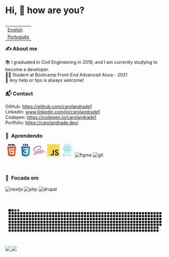 # Hi, 👋 how are you?

<table align="right">
 <tr><td><a href="README_en.md">English</a></td></tr>
 <tr><td><a href="README.md">Português</a></td></tr>
</table>

### ✍️ About me

📚 I graduated in Civil Engineering in 2019, and I am currently studying to become a developer. <br>
👩‍💻 Student at Bootcamp Front-End Advanced Alura - 2021 <br>
💬 Any help or tips is always welcome! <br>


### 📬 Contact

GitHub: https://github.com/carolandrade1<br>
LinkedIn: www.linkedin.com/in/carolandrade1<br>
Codepen: https://codepen.io/carolandrade1<br>
Portfolio: https://carolandrade.dev/<br>

### <b>:brain: &nbsp;Aprendendo</b></summary><br/>
<p align="left"> 
<img src="https://raw.githubusercontent.com/devicons/devicon/master/icons/html5/html5-original-wordmark.svg" alt="html5" title="HTML5" width="40" height="40"/>
<img src="https://raw.githubusercontent.com/devicons/devicon/master/icons/css3/css3-original-wordmark.svg" alt="css3" title="CSS3" width="40" height="40"/>
<img src="https://raw.githubusercontent.com/devicons/devicon/master/icons/sass/sass-original.svg" alt="sass" title="SASS" width="40" height="40"/>
<img src="https://raw.githubusercontent.com/devicons/devicon/master/icons/javascript/javascript-original.svg" alt="javascript" title="JAVASCRIPT" width="40" height="40"/>
<img src="https://raw.githubusercontent.com/devicons/devicon/master/icons/react/react-original-wordmark.svg" alt="react" width="40" height="40"/>
<img src="https://www.vectorlogo.zone/logos/figma/figma-icon.svg" alt="figma" title="FIGMA" width="40" height="40"/>
<img src="https://www.vectorlogo.zone/logos/git-scm/git-scm-icon.svg" alt="git" title="GIT" width="40" height="40"/>
</p>
<br>

### <b>:brain: &nbsp;Focada em</b></summary><br/>
<p align="left">
<img src="https://seeklogo.com/images/N/next-js-logo-8FCFF51DD2-seeklogo.com.png" alt="nextjs" title="NEXTJS" width="40" height="40"/>
<img src="https://cdn.jsdelivr.net/gh/devicons/devicon/icons/php/php-plain.svg" alt="php" title="PHP" width="40" height="40"/>
<img src="https://cdn.jsdelivr.net/gh/devicons/devicon/icons/drupal/drupal-original.svg" alt="drupal" title="DRUPAL" width="40" height="40"/>
</p>
<br>

![Snake animation](https://github.com/carolandrade1/carolandrade1/blob/output/github-contribution-grid-snake.svg)

 <div>
  <a href="https://github.com/carolandrade1">
  <img height="180em" src="https://github-readme-stats.vercel.app/api?username=carolandrade1&show_icons=true&theme=default&include_all_commits=true&count_private=true"/>
  <img height="180em" src="https://github-readme-stats.vercel.app/api/top-langs/?username=carolandrade1&layout=compact&langs_count=16&theme=default"/>
<div>


